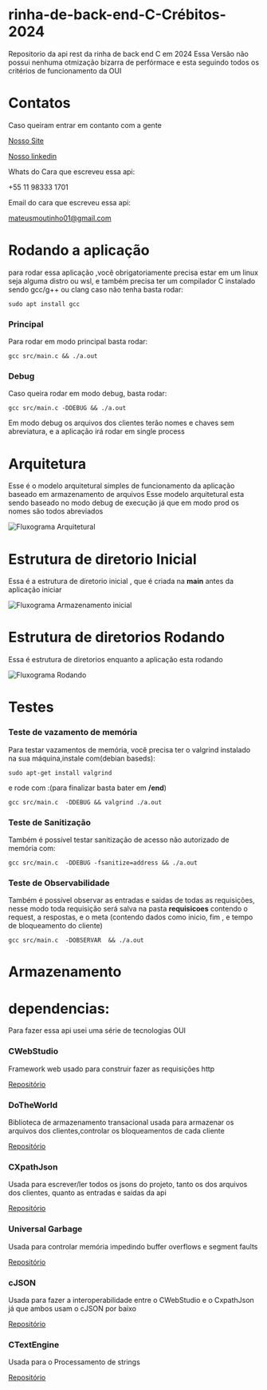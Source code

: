 # rinha-de-back-end-C-Crébitos-2024
Repositorio da api rest da rinha de back end C em 2024
Essa Versão não possui nenhuma otmização bizarra de perfórmace
e esta seguindo todos os critérios de funcionamento da OUI 

# Contatos

Caso queiram entrar em contanto com a gente

[Nosso Site](https://oui.tec.br/)

[Nosso linkedin](https://www.linkedin.com/company/oui-tecnologia/)

Whats do Cara que escreveu essa api:

+55 11 98333 1701

Email do cara que escreveu essa api:

mateusmoutinho01@gmail.com


# Rodando a aplicação 
para rodar essa aplicação ,você obrigatoriamente precisa estar em um linux
seja alguma distro ou wsl, e também precisa ter um compilador C instalado 
sendo gcc/g++ ou clang 
caso não tenha basta rodar: 
```shel
sudo apt install gcc
```


### Principal 
Para rodar em modo principal basta rodar:

```shel
gcc src/main.c && ./a.out 
```

### Debug 
Caso queira rodar em modo debug, basta rodar: 
```shel
gcc src/main.c -DDEBUG && ./a.out 
```
Em modo debug os arquivos dos clientes terão nomes e chaves sem abreviatura, e a aplicação irá rodar em single process

# Arquitetura 

Esse é o modelo arquitetural simples de funcionamento da aplicação
baseado em armazenamento de arquivos 
Esse modelo arquitetural esta sendo baseado no modo debug de execução
já que em modo prod os nomes são todos abreviados

![Fluxograma Arquitetural](/arquitetura/fotos/fluxo.png)

# Estrutura de diretorio Inicial

Essa é a estrutura de diretorio inicial , que é criada na **main** 
antes da aplicação iniciar 

![Fluxograma Armazenamento inicial](/arquitetura/fotos/armazenamento_inicial.png)

# Estrutura de diretorios Rodando

Essa é estrutura de diretorios enquanto a aplicação esta rodando

![Fluxograma Rodando](/arquitetura/fotos/rodando.png)


# Testes
### Teste de vazamento de memória

Para testar vazamentos de memória, você precisa ter o valgrind instalado na sua máquina,instale com(debian baseds): 

```shel 
sudo apt-get install valgrind
```
e rode com :(para finalizar basta bater em **/end**)
```shel 
gcc src/main.c  -DDEBUG && valgrind ./a.out 
```
### Teste de Sanitização 
Também é possível testar sanitização de acesso não autorizado de memória com:

```shel
gcc src/main.c  -DDEBUG -fsanitize=address && ./a.out
```

### Teste de Observabilidade 

Também é possível observar as entradas e saidas de todas as requisições, nesse modo toda requisição será salva na pasta **requisicoes** contendo o request, a respostas, e o meta (contendo dados como inicio, fim , e tempo de bloqueamento do cliente)

```shel
gcc src/main.c  -DOBSERVAR  && ./a.out
```

# Armazenamento  




# dependencias:
 
Para fazer essa api usei uma série de tecnologias OUI

### CWebStudio
Framework web usado para construir fazer as requisições http

[Repositório](https://github.com/OUIsolutions/CWebStudio)

### DoTheWorld
Biblioteca de armazenamento transacional usada para armazenar os arquivos
dos clientes,controlar os bloqueamentos de cada cliente

[Repositório](https://github.com/OUIsolutions/DoTheWorld)

### CXpathJson 
Usada para escrever/ler todos os jsons do projeto, tanto os dos arquivos dos clientes, quanto as entradas e saidas da api 

[Repositório](https://github.com/OUIsolutions/cxpathjson)

### Universal Garbage
Usada para controlar memória impedindo buffer overflows e segment faults 

[Repositório](https://github.com/OUIsolutions/Universal-Garbage-Colector)

### cJSON 
Usada para fazer a interoperabilidade entre o CWebStudio e o CxpathJson 
já que ambos usam o cJSON por baixo 

[Repositório](https://github.com/DaveGamble/cJSON)

### CTextEngine 
Usada para o Processamento de strings 

[Repositório](https://github.com/OUIsolutions/CTextEngine)

